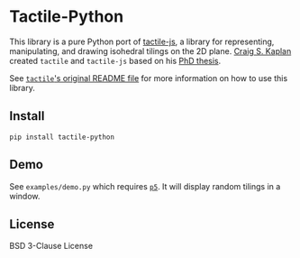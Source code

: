 # Tactile-Python

This library is a pure Python port of [tactile-js](https://github.com/isohedral/tactile-js), a library for representing, manipulating, and drawing isohedral tilings on the 2D plane. [Craig S. Kaplan](https://github.com/isohedral) created `tactile` and `tactile-js` based on his [PhD thesis](https://cs.uwaterloo.ca/~csk/other/phd/).

See [`tactile`'s original README file](https://github.com/isohedral/tactile/blob/master/README.md) for more information on how to use this library.

## Install

`pip install tactile-python`

## Demo

See `examples/demo.py` which requires [`p5`](https://p5.readthedocs.io/en/latest/). It will display random tilings in a window.

## License

BSD 3-Clause License